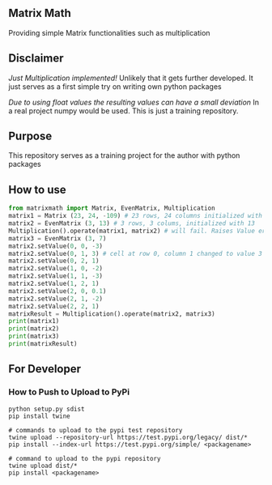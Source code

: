 ## Matrix Math
Providing simple Matrix functionalities such as multiplication

## Disclaimer
*Just Multiplication implemented!* Unlikely that it gets further developed. It just serves as a first simple try on writing own python packages

*Due to using float values the resulting values can have a small deviation*
In a real project numpy would be used. This is just a training repository.

## Purpose
This repository serves as a training project for the author with python packages

## How to use
```python
from matrixmath import Matrix, EvenMatrix, Multiplication
matrix1 = Matrix (23, 24, -109) # 23 rows, 24 columns initialized with -109
matrix2 = EvenMatrix (3, 13) # 3 rows, 3 colums, initialized with 13
Multiplication().operate(matrix1, matrix2) # will fail. Raises Value error
matrix3 = EvenMatrix (3, 7)
matrix2.setValue(0, 0, -3)
matrix2.setValue(0, 1, 3) # cell at row 0, column 1 changed to value 3 
matrix2.setValue(0, 2, 1)
matrix2.setValue(1, 0, -2)
matrix2.setValue(1, 1, -3)
matrix2.setValue(1, 2, 1)
matrix2.setValue(2, 0, 0.1)
matrix2.setValue(2, 1, -2)
matrix2.setValue(2, 2, 1)
matrixResult = Multiplication().operate(matrix2, matrix3)
print(matrix1)
print(matrix2)
print(matrix3)
print(matrixResult)
```

## For Developer
### How to Push to Upload to PyPi

```shell script
python setup.py sdist
pip install twine

# commands to upload to the pypi test repository
twine upload --repository-url https://test.pypi.org/legacy/ dist/*
pip install --index-url https://test.pypi.org/simple/ <packagename>

# command to upload to the pypi repository
twine upload dist/*
pip install <packagename>
```